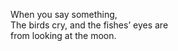 When you say something,    
The birds cry, and the fishes’ eyes are     
from looking at the moon.    

